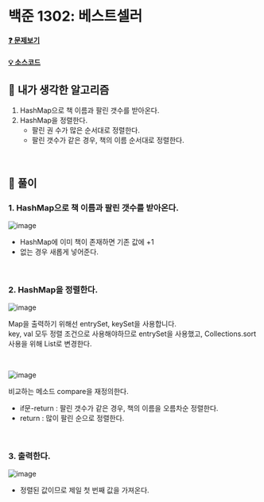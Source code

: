 # 백준 1302: 베스트셀러

#### [❓ 문제보기](https://www.acmicpc.net/problem/1302)
#### [💡 소스코드](https://github.com/happ-in/algorithm/blob/main/%EC%9E%90%EB%A3%8C%EA%B5%AC%EC%A1%B0/%5BBOJ%5D1302_%EB%B2%A0%EC%8A%A4%ED%8A%B8%EC%85%80%EB%9F%AC/BOJ1302.java)


## 📌 내가 생각한 알고리즘
1. HashMap으로 책 이름과 팔린 갯수를 받아온다.
2. HashMap을 정렬한다.
    * 팔린 권 수가 많은 순서대로 정렬한다.
    * 팔린 갯수가 같은 경우, 책의 이름 순서대로 정렬한다.

<br/>

## 📌 풀이 
### 1. HashMap으로 책 이름과 팔린 갯수를 받아온다.  
![image](https://user-images.githubusercontent.com/36289638/105259721-a59fc000-5bcf-11eb-8ee2-4ccc2ba40b41.png)  

* HashMap에 이미 책이 존재하면 기존 값에 +1
* 없는 경우 새롭게 넣어준다.

<br/>  

### 2. HashMap을 정렬한다.  
![image](https://user-images.githubusercontent.com/36289638/105260067-6faf0b80-5bd0-11eb-8b5d-2d86301b8640.png)
    
Map을 출력하기 위해선 entrySet, keySet을 사용합니다.  
key, val 모두 정렬 조건으로 사용해야하므로 entrySet을 사용했고, Collections.sort 사용을 위해 List로 변경한다.
    
<br/>  

![image](https://user-images.githubusercontent.com/36289638/105260563-565a8f00-5bd1-11eb-8150-3096a438b490.png)

비교하는 메소드 compare을 재정의한다.  
* if문-return : 팔린 갯수가 같은 경우, 책의 이름을 오름차순 정렬한다.
* return : 많이 팔린 순으로 정렬한다.

<br/>

### 3. 출력한다.  
![image](https://user-images.githubusercontent.com/36289638/105260771-b9e4bc80-5bd1-11eb-9f41-15b5aeef6170.png)
* 정렬된 값이므로 제일 첫 번째 값을 가져온다.
